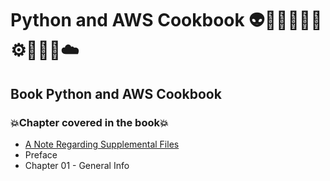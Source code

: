 # Python and AWS Cookbook 👽🤖👩🏻‍💻🤯⚙️🐍🧠🎲☁️
## Book Python and AWS Cookbook
### 💥Chapter covered in the book💥
- [A Note Regarding Supplemental Files](https://github.com/romulovieira777/Python_and_AWS_Cookbook/tree/main/A_Note_Regarding_Supplemental_Files)
- Preface
- Chapter 01 - General Info
